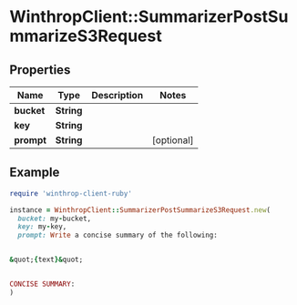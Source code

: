 # WinthropClient::SummarizerPostSummarizeS3Request

## Properties

| Name | Type | Description | Notes |
| ---- | ---- | ----------- | ----- |
| **bucket** | **String** |  |  |
| **key** | **String** |  |  |
| **prompt** | **String** |  | [optional] |

## Example

```ruby
require 'winthrop-client-ruby'

instance = WinthropClient::SummarizerPostSummarizeS3Request.new(
  bucket: my-bucket,
  key: my-key,
  prompt: Write a concise summary of the following:


&quot;{text}&quot;


CONCISE SUMMARY:
)
```

